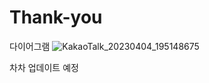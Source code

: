 # Thank-you


다이어그램
![KakaoTalk_20230404_195148675](https://user-images.githubusercontent.com/117147980/229779810-dd664aae-2cad-43c7-a136-45dd076dc93e.png)

차차 업데이트 예정
